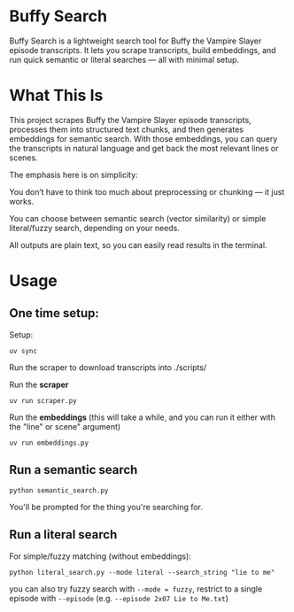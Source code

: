 # Buffy Search

Buffy Search is a lightweight search tool for Buffy the Vampire Slayer episode transcripts. It lets you scrape transcripts, build embeddings, and run quick semantic or literal searches — all with minimal setup.


# What This Is

This project scrapes Buffy the Vampire Slayer episode transcripts, processes them into structured text chunks, and then generates embeddings for semantic search. With those embeddings, you can query the transcripts in natural language and get back the most relevant lines or scenes.

The emphasis here is on simplicity:

You don’t have to think too much about preprocessing or chunking — it just works.

You can choose between semantic search (vector similarity) or simple literal/fuzzy search, depending on your needs.

All outputs are plain text, so you can easily read results in the terminal.


# Usage

## One time setup:
Setup: 
```
uv sync
```

Run the scraper to download transcripts into ./scripts/

Run the **scraper**
```
uv run scraper.py
```

Run the **embeddings**
(this will take a while, and you can run it either with the "line" or scene" argument)
```
uv run embeddings.py
```

## Run a semantic search
```
python semantic_search.py
```
You'll be prompted for the thing you're searching for. 

## Run a literal search

For simple/fuzzy matching (without embeddings):

```
python literal_search.py --mode literal --search_string "lie to me"
```
you can also try fuzzy search with 
`--mode = fuzzy`, restrict to a single episode with `--episode` (e.g. `--episode 2x07 Lie to Me.txt`)
